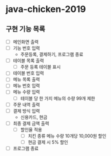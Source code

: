 # java-chicken-2019

## 구현 기능 목록

- [ ] 메인화면 출력
- [ ] 기능 번호 입력
    - 주문등록, 결제하기, 프로그램 종료
- [ ] 테이블 목록 출력
    - [ ] 주문 등록 테이블 표시
- [ ] 테이블 번호 입력
- [ ] 메뉴 목록 출력
- [ ] 메뉴 번호 입력
- [ ] 메뉴 수량 입력
    - [ ] 테이블 당 한 가지 메뉴의 수량 99개 제한
- [ ] 주문 내역 출력
- [ ] 결제 방식 입력
    - 신용카드, 현금
- [ ] 최종 결제 금액 출력
    - [ ] 할인율 적용
        - [ ] 치킨 종류 메뉴 수량 10개당 10,000원 할인
        - [ ] 현금 결제 시 5% 할인
- [ ] 프로그램 종료